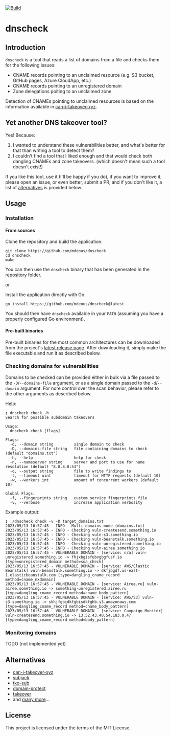 [![Build](https://github.com/mdeous/dnscheck/actions/workflows/build.yml/badge.svg)](https://github.com/mdeous/dnscheck/actions/workflows/build.yml)

# dnscheck

## Introduction

`dnscheck` is a tool that reads a list of domains from a file and checks them for the following issues:

- CNAME records pointing to an unclaimed resource (e.g. S3 bucket, GitHub pages, Azure CloudApp, etc.)
- CNAME records pointing to an unregistered domain
- Zone delegations poiting to an unclaimed zone

Detection of CNAMEs pointing to unclaimed resources is based on the information available
in [can-i-takeover-xyz](https://github.com/EdOverflow/can-i-take-over-xyz).

## Yet another DNS takeover tool?

Yes! Because:

1. I wanted to understand these vulnerabilities better, and what's better for that than writing a tool to detect them?
2. I couldn't find a tool that I liked enough and that would check both dangling CNAMEs and zone takeovers.
   (which doesn't mean such a tool doesn't exist!)

If you like this tool, use it  (I'll be happy if you do), if you want to improve it, please open
an issue, or even better, submit a PR, and if you don't like it, a list of [alternatives](#alternatives) is provided
below.

## Usage

### Installation

#### From sources

Clone the repository and build the application:

```shell
git clone https://github.com/mdeous/dnscheck
cd dnscheck
make
```

You can then use the `dnscheck` binary that has been generated in the repository folder.

or

Install the application directly with Go:

```shell
go install https://github.com/mdeous/dnscheck@latest
```

You should then have `dnscheck` available in your `PATH` (assuming you have a properly configured Go environment).

#### Pre-built binaries

Pre-built binaries for the most common architectures can be downloaded from the
project's [latest release page](https://github.com/mdeous/dnscheck/releases/latest).
After downloading it, simply make the file executable and run it as described below.

### Checking domains for vulnerabilities

Domains to be checked can be provided either in bulk via a file passed to the `-D`/`--domains-file`
argument, or as a single domain passed to the `-d`/`--domain` argument. For nore control over the scan
behavior, please refer to the other arguments as described below.

Help:

```
❯ dnscheck check -h
Search for possible subdomain takeovers

Usage:
  dnscheck check [flags]

Flags:
  -d, --domain string         single domain to check
  -D, --domains-file string   file containing domains to check (default "domains.txt")
  -h, --help                  help for check
  -n, --nameserver string     server and port to use for name resolution (default "8.8.8.8:53")
  -o, --output string         file to write findings to
  -t, --timeout uint          timeout for HTTP requests (default 10)
  -w, --workers int           amount of concurrent workers (default 10)

Global Flags:
  -f, --fingerprints string   custom service fingerprints file
  -v, --verbose               increase application verbosity
```

Example output:

```
❯ ./dnscheck check -v -D target_domains.txt
2023/05/13 16:57:45 - INFO - Multi domains mode (domains.txt)
2023/05/13 16:57:45 - INFO - Checking vuln-createsend.something.io
2023/05/13 16:57:45 - INFO - Checking vuln-s3.something.io
2023/05/13 16:57:45 - INFO - Checking vuln-beanstalk.something.io
2023/05/13 16:57:45 - INFO - Checking vuln-unregistered.something.io
2023/05/13 16:57:45 - INFO - Checking vuln-airee.something.io
2023/05/13 16:57:45 - VULNERABLE DOMAIN - [service: n/a] vuln-unregistered.something.io -> fhjxbgisfubvgbgfusf.io [type=unregistered_domain method=soa_check]
2023/05/13 16:57:45 - VULNERABLE DOMAIN - [service: AWS/Elastic Beanstalk] vuln-beanstalk.something.io -> dkfjbgdf.us-east-1.elasticbeanstalk.com [type=dangling_cname_record method=cname_nxdomain]
2023/05/13 16:57:45 - VULNERABLE DOMAIN - [service: Airee.ru] vuln-airee.something.io -> something-unregistered.airee.ru [type=dangling_cname_record method=cname_body_pattern]
2023/05/13 16:57:45 - VULNERABLE DOMAIN - [service: AWS/S3] vuln-s3.something.io -> skhjfgbidkfgbisdkfghb.s3.amazonaws.com [type=dangling_cname_record method=cname_body_pattern]
2023/05/13 16:57:46 - VULNERABLE DOMAIN - [service: Campaign Monitor] vuln-createsend.something.io -> 13.52.43.40,54.183.0.47 [type=dangling_cname_record method=body_pattern]
```

### Monitoring domains

TODO  (not implemented yet)

## Alternatives

- [can-i-takeover-xyz](https://github.com/EdOverflow/can-i-take-over-xyz)
- [subjack](https://github.com/haccer/subjack)
- [tko-sub](https://github.com/anshumanbh/tko-subs)
- [domain-protect](https://github.com/ovotech/domain-protect)
- [takeover](https://github.com/m4ll0k/takeover)
- and [many more](https://www.google.com/search?q=%28dns+OR+domain%29+takeover+site%3Agithub.com)...

## License

This project is licensed under the terms of the MIT License.
